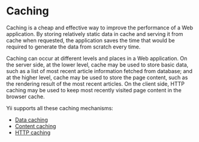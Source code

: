 Caching
=======

Caching is a cheap and effective way to improve the performance of a Web application. By storing relatively
static data in cache and serving it from cache when requested, the application saves the time that would be
required to generate the data from scratch every time.

Caching can occur at different levels and places in a Web application. On the server side, at the lower level,
cache may be used to store basic data, such as a list of most recent article information fetched from database;
and at the higher level, cache may be used to store the page content, such as the rendering result of the most
recent articles. On the client side, HTTP caching may be used to keep most recently visited page content in
the browser cache.

Yii supports all these caching mechanisms:

* [Data caching](caching-data.md)
* [Content caching](caching-content.md)
* [HTTP caching](caching-http.md)
